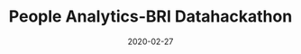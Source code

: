 ---
layout: project
type: project
image: images/people-analytics-bri.png
title: People Analytics-BRI Datahackathon
projecturl: https://github.com/rpnugroho/people-analytics-bri
permalink: projects/people-analytics-bri
# All dates must be YYYY-MM-DD format!
date: 2020-02-27
labels:
  - Scikit-learn
  - LightGBM
summary: 31st place solution for "BRI Datahackathon peoples analytics category". LightGBM was used with model bagging technique. Final AUC score is 56.3%.
---